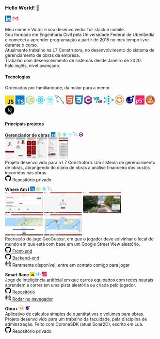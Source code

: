 ### Hello World! 👋

[<code><img height='20' src='https://github.com/Vtchoo/vtchoo/raw/main/tech/linkedin.png' title='LinkedIn' /></code>](https://www.linkedin.com/in/victorlimaciv/)
[<code><img height='20' src='https://github.com/Vtchoo/vtchoo/raw/main/tech/gmail.png' title='Email' /></code>](mailto:victorlima.civ@gmail.com)

Meu nome é Victor e sou desenvolvedor full stack e mobile.<br />
Sou formado em Engenharia Civil pela Universidade Federal de Uberlândia e comecei a aprender programação a partir de 2015 no meu tempo livre durante o curso.<br />
Atualmente trabalho na L7 Construtora, no desenvolvimento do sistema de gerenciamento de obras da empresa.<br />
Trabalho com desenvolvimento de sistemas desde Janeiro de 2020.<br />
Falo inglês, nível avançado.<br/>

#### Tecnologias
Ordenadas por familiaridade, da maior para a menor<br /><br />
<code><img height='30' src='https://github.com/Vtchoo/vtchoo/raw/main/tech/javascript.png' title='Javascript'></code>
<code><img height='30' src='https://github.com/Vtchoo/vtchoo/raw/main/tech/typescript.png' title='Typescript'></code>
<code><img height='30' src='https://github.com/Vtchoo/vtchoo/raw/main/tech/nodejs.png' title='NodeJS'></code>
<code><img height='30' src='https://github.com/Vtchoo/vtchoo/raw/main/tech/react.png' title='React'></code>
<code><img height='30' src='https://github.com/Vtchoo/vtchoo/raw/main/tech/react-native.png' title='React-Native'></code>
<code><img height='30' src='https://github.com/Vtchoo/vtchoo/raw/main/tech/mysql.png' title='MySQL'></code>
<code><img height='30' src='https://github.com/Vtchoo/vtchoo/raw/main/tech/html.png' title='HTML'></code>
<code><img height='30' src='https://github.com/Vtchoo/vtchoo/raw/main/tech/css.png' title='CSS'></code>
<code><img height='30' src='https://github.com/Vtchoo/vtchoo/raw/main/tech/csharp.png' title='C#'></code>
<code><img height='30' src='https://github.com/Vtchoo/vtchoo/raw/main/tech/vb.png' title='Visual Basic'></code>
<code><img height='30' src='https://github.com/Vtchoo/vtchoo/raw/main/tech/neuralnet.png' title='Redes neurais'></code>
<code><img height='30' src='https://github.com/Vtchoo/vtchoo/raw/main/tech/corona.png' title='Corona SDK'></code>
<code><img height='30' src='https://github.com/Vtchoo/vtchoo/raw/main/tech/lua.png' title='Lua'></code>
<code><img height='30' src='https://github.com/Vtchoo/vtchoo/raw/main/tech/p5.png' title='p5.js'></code>
<code><img height='30' src='https://github.com/Vtchoo/vtchoo/raw/main/tech/vba.png' title='Visual Basic for Applications'></code>
<code><img height='30' src='https://github.com/Vtchoo/vtchoo/raw/main/tech/next.png' title='NextJS'></code>

#### Principais projetos
**Gerenciador de obras** 
<img height='15' src='https://github.com/Vtchoo/vtchoo/raw/main/tech/typescript.png' title='Typescript'> 
<img height='15' src='https://github.com/Vtchoo/vtchoo/raw/main/tech/nodejs.png' title='NodeJS'> 
<img height='15' src='https://github.com/Vtchoo/vtchoo/raw/main/tech/react.png' title='React'> 
<img height='15' src='https://github.com/Vtchoo/vtchoo/raw/main/tech/react-native.png' title='React-Native'> 
<img height='15' src='https://github.com/Vtchoo/vtchoo/raw/main/tech/mysql.png' title='MySQL'> 
<img height='15' src='https://github.com/Vtchoo/vtchoo/raw/main/tech/csharp.png' title='C#'>
<br/>
<img height='70' src='https://github.com/Vtchoo/vtchoo/raw/main/images/l7obra/1 login.jpg' style='background-color: red'/> 
<img height='70' src='https://github.com/Vtchoo/vtchoo/raw/main/images/l7obra/2 selecao obra.jpg' style='background-color: red'/> 
<img height='70' src='https://github.com/Vtchoo/vtchoo/raw/main/images/l7obra/3 menu.jpg' style='background-color: red'/> 
<img height='70' src='https://github.com/Vtchoo/vtchoo/raw/main/images/l7obra/4 diario de obra.jpg' style='background-color: red'/> 
<img height='70' src='https://github.com/Vtchoo/vtchoo/raw/main/images/l7obra/5 diario de obra.jpg' style='background-color: red'/> 
<img height='70' src='https://github.com/Vtchoo/vtchoo/raw/main/images/l7obra/6 fornecedores.jpg' style='background-color: red'/> 
<br />
Projeto desenvolvido para a L7 Construtora. Um sistema de gerenciamento de obras, abrangendo do diário de obras a análise financeira dos custos incorridos nas obras.<br />
<img height='20' src='https://github.com/Vtchoo/vtchoo/raw/main/tech/github.png' title='Github'> Repositório privado</img>

**Where Am I**
<img height='15' src='https://github.com/Vtchoo/vtchoo/raw/main/tech/typescript.png' title='Typescript'> 
<img height='15' src='https://github.com/Vtchoo/vtchoo/raw/main/tech/nodejs.png' title='NodeJS'> 
<img height='15' src='https://github.com/Vtchoo/vtchoo/raw/main/tech/react.png' title='React'> 
<img height='15' src='https://github.com/Vtchoo/vtchoo/raw/main/tech/mysql.png' title='MySQL'>
<br/>
<img height='70' src='https://github.com/Vtchoo/vtchoo/raw/main/images/whereami/1 menu.png' style='background-color: red'/> 
<img height='70' src='https://github.com/Vtchoo/vtchoo/raw/main/images/whereami/2 start challenge.png' style='background-color: red'/> 
<img height='70' src='https://github.com/Vtchoo/vtchoo/raw/main/images/whereami/3 round.png' style='background-color: red'/> 
<img height='70' src='https://github.com/Vtchoo/vtchoo/raw/main/images/whereami/4 round result.png' style='background-color: red'/> 
<img height='70' src='https://github.com/Vtchoo/vtchoo/raw/main/images/whereami/5 final result.png' style='background-color: red'/> 
<br />
Recriação do jogo GeoGuessr, em que o jogador deve adivinhar o local do mundo em que está com base em um Google Street View aleatório. <br/>
[<img height='20' src='https://github.com/Vtchoo/vtchoo/raw/main/tech/github.png' title='Github'> Front-end</img>](https://github.com/vtchoo/whereami)<br/>
[<img height='20' src='https://github.com/Vtchoo/vtchoo/raw/main/tech/github.png' title='Github'> Backend-end</img>](https://github.com/vtchoo/whereami-server)<br />
<img height='20' src='https://github.com/Vtchoo/vtchoo/raw/main/tech/internet.png' title='Link direto'> Raramente disponível, entre em contato comigo para jogar</img>

**Smart Race** 
<img height='15' src='https://github.com/Vtchoo/vtchoo/raw/main/tech/javascript.png' title='Javascript'> 
<img height='15' src='https://github.com/Vtchoo/vtchoo/raw/main/tech/neuralnet.png' title='Redes neurais'> 
<img height='15' src='https://github.com/Vtchoo/vtchoo/raw/main/tech/p5.png' title='p5.js'> 
<br />
Jogo de inteligência artificial em que carros equipados com redes neurais aprendem a correr em uma pista aleatória ou criada pelo jogador. <br/>
[<img height='20' src='https://github.com/Vtchoo/vtchoo/raw/main/tech/github.png' title='Github'> Repositório</img>](https://github.com/vtchoo/smartRace2)<br/>
[<img height='20' src='https://github.com/Vtchoo/vtchoo/raw/main/tech/internet.png' title='Link direto'> Rodar no navegador</img>](https://vtchoo.github.io/smartRace2)

**Obra+** 
<img height='15' src='https://github.com/Vtchoo/vtchoo/raw/main/tech/corona.png' title='Corona SDK'> 
<img height='15' src='https://github.com/Vtchoo/vtchoo/raw/main/tech/lua.png' title='Lua'>
<br/>
Aplicativo de cálculos simples de quantitativos e volumes para obras. Projeto desenvolvido para um trabalho da faculdade, pela disciplina de adminstração. Feito com CoronaSDK (atual Solar2D), escrito em Lua.<br />
<img height='20' src='https://github.com/Vtchoo/vtchoo/raw/main/tech/github.png' title='Github'> Repositório privado</img>

<!--
**Vtchoo/vtchoo** is a ✨ _special_ ✨ repository because its `README.md` (this file) appears on your GitHub profile.

Here are some ideas to get you started:

- 🔭 I’m currently working on ...
- 🌱 I’m currently learning ...
- 👯 I’m looking to collaborate on ...
- 🤔 I’m looking for help with ...
- 💬 Ask me about ...
- 📫 How to reach me: ...
- 😄 Pronouns: ...
- ⚡ Fun fact: ...
-->
